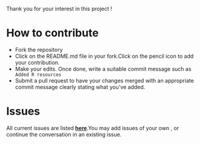Thank you for your interest in this project !

# How to contribute
 
 * Fork the repository
 * Click on the README.md file in your fork.Click on the pencil icon to add your contribution.
 * Make your edits. Once done, write a suitable commit message such as ``` Added R resources```
 * Submit a pull request to have your changes merged with an appropriate commit message clearly stating what you've added.

# Issues

All current issues are listed [**here**](https://github.com/trevoristall/awesomesource/issues).You may add issues of your own
, or continue the conversation in an existing issue.
